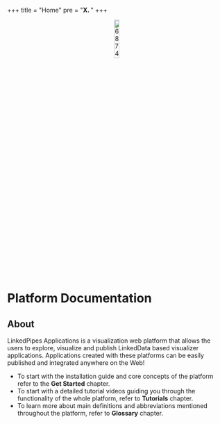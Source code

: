 +++
title = "Home"
pre = "<b>X. </b>"
+++

<p align="center"><a  href="https://ibb.co/SvHTgZL"><img  width=15%  src="https://i.ibb.co/ysKTCx3/linkedpipes-logo.png"  alt="687474703a2f2f6936332e74696e797069632e636f6d2f333031336c67342e706e67"  border="0" /></a></p>

# Platform Documentation

## About

LinkedPipes Applications is a visualization web platform that allows the users to explore, visualize and publish LinkedData based visualizer applications. Applications created with these platforms can be easily published and integrated anywhere on the Web!

- To start with the installation guide and core concepts of the platform refer to the **Get Started** chapter.
- To start with a detailed tutorial videos guiding you through the functionality of the whole platform, refer to **Tutorials** chapter.
- To learn more about main definitions and abbreviations mentioned throughout the platform, refer to **Glossary** chapter.
